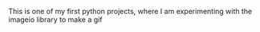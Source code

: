 This is one of my first python projects, where I am experimenting with the imageio library to make a gif
